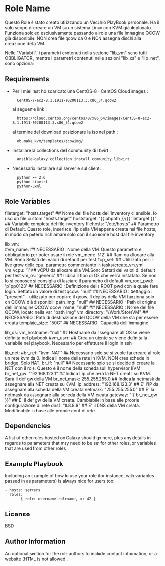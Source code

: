 Role Name
=========

Questo Role è stato creato utilizzando un Vecchio PlayBook personale.
Ha il solo scopo di creare un VM su un sistema Linux con KVM già deployato.
Funziona solo ed esclusivamente passando al role una file immagine QCOW già disponibile. NON crea file qcow da 0 e NON assegna dischi alla creazione della VM.

Nelle "Variabili", i parametri contenuti nella sezione "lib_vm" sono tutti OBBLIGATORI, mentre i parametri contenuti nelle sezioni "lib_os" e "lib_net", sono opzionali

Requirements
------------

- Per i miei test ho scaricato una CentOS-8 - CentOS Cloud images :

        CentOS-8-ec2-8.1.1911-20200113.3.x86_64.qcow2

  al seguente link :

        https://cloud.centos.org/centos/8/x86_64/images/CentOS-8-ec2-8.1.1911-20200113.3.x86_64.qcow2

  al termine del download posizionare la iso nel path :

        ob.make_kvm/templates/qcowimg/

- Installare la collections dell community di libvirt :

        ansible-galaxy collection install community.libvirt

- Necessario installare sul server e sul client :

        python >= 2.6 
        python-libvirt
        python-lxml



Role Variables
--------------
filetarget: "hosts.target"              ## Nome del file hosts dell'inventory di ansible. Io uso un file custom "hosts.target"
hoststarget: "{{ pbpath }}/{{ filetarget }}"    ## Variabile completa del file inventory
filehosts: "/etc/hosts"                 ## Parametro di Default. Questo role, inserisce l'ip della VM appena creata nel file hosts, in modo da poterlo richiamare solo con il suo nome host dal file inventory

lib_vm:                                 
  #vm_name:                             ## NECESSARIO : Nome della VM. Questo parametro è obbligatorio per poter usare il  role
  vm_mem: '512'                         ## Ram da allocare alla VM. Sono Settati dei valori di default per test
  #cp_set:                              ## Utilizzato per il live grow delle cpu. parametro commentanto in tasks/create_vm.yml
  vm_vcpu: '1'                          ## vCPU da allocare alla VM.Sono Settati dei valori di default per test
  vm_os: 'generic'                      ## Indica il tipo di OS che verrà installato. Se non lo si conosce si consiglia di lasciare il parametro di default
  vm_root_pwd: 'p1pp0123'               ## NECESSARIO : Definizione della ROOT pwd con la quale fare login. Settato un valore di test
  qcow: "null"                          ## NECESSARIO : Settaggio : "present" - utilizzato per copiare il qcow. Il deploy della VM funziona solo cn QCOW dià disponibili
  path_img: "null"                      ## NECESSARIO : Path di origine dell'immagine QCOW
  qcow_name: "null"                     ## NECESSARIO : Nome del file QCOW, locato nella var "path_img"
  vm_directory: "/Work/StoreVM"         ## NECESSARIO : Path di destinazione del QCOW della VM che sta per essere creata
  template_size: "50G"                  ## NECESSARIO : Capacità dell'immagine 
 
lib_os:
  vm_hostname: "null"                   ## Hostname da assegnare all'OS se viene definita nel playbook
  #vm_user:                             ## Crea un utente se viene definita la variabile nel playbook. Necessario per effettuare il login in ssh
  
lib_net:
  #br_net: "kvm-NAT"                    ## Necessario solo se si vuole far creare al role un rete kvm da 0. Indica il nome della rete in KVM. NON crea schede in bridge. Solo NAT.
  br_if: "null"                         ## Necessario solo se si decide di creare la NET con il role. Questo è il nome della scheda sull'hypervisor KVM
  br_net_gw: "192.168.123.1"            ## Indica l'ip che avrà la NET creata su KVM. Sarà il def gw della VM
  br_net_mask: 255.255.255.0            ## Indica la netmask da assegnare alla NET creata su KVM.
  ip_address: "192.168.123.3"           ## E' l'IP da assegnare alla scheda della VM creata 
  netmask: "255.255.255.0"              ## E' la netmask da assegnare alla scheda della VM creata
  gateway: "{{ br_net_gw }}"            ## E' il def gw della VM creata. Cambiabile in base alle proprie configurazione di rete
  dns1: "8.8.8.8"                       ## E' il DNS della VM creata. Modificabile in base alle proprie conf di rete



Dependencies
------------

A list of other roles hosted on Galaxy should go here, plus any details in regards to parameters that may need to be set for other roles, or variables that are used from other roles.

Example Playbook
----------------

Including an example of how to use your role (for instance, with variables passed in as parameters) is always nice for users too:

    - hosts: servers
      roles:
         - { role: username.rolename, x: 42 }

License
-------

BSD

Author Information
------------------

An optional section for the role authors to include contact information, or a website (HTML is not allowed).
